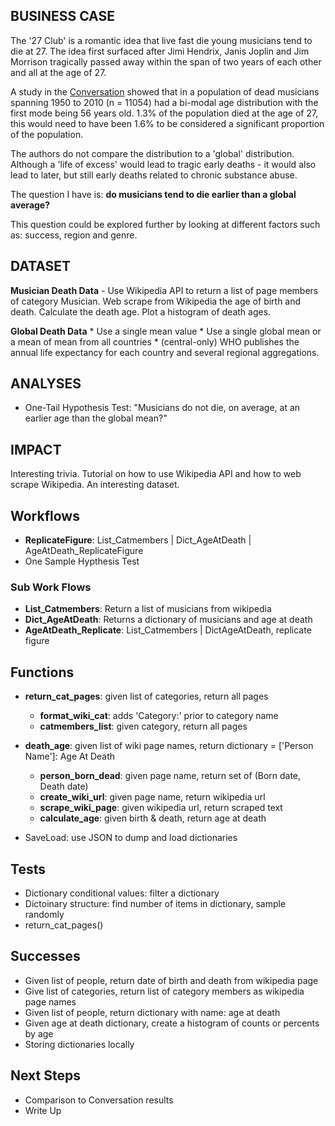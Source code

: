 ## BUSINESS CASE
The '27 Club' is a romantic idea that live fast die young musicians tend to die at 27. The idea first surfaced after Jimi Hendrix, Janis Joplin and Jim Morrison tragically passed away within the span of two years of each other and all at the age of 27.

A study in the [Conversation](http://theconversation.com/the-27-club-is-a-myth-56-is-the-bum-note-for-musicians-33586) showed that in a population of dead musicians spanning 1950 to 2010 (n = 11054) had a bi-modal age distribution with the first mode being 56 years old. 1.3% of the population died at the age of 27, this would need to have been 1.6% to be considered a significant proportion of the population.

The authors do not compare the distribution to a 'global' distribution. Although a 'life of excess' would lead to tragic early deaths - it would also lead to later, but still early deaths related to chronic substance abuse.

The question I have is: **do musicians tend to die earlier than a global average?**

This question could be explored further by looking at different factors such as: success, region and genre.

## DATASET
**Musician Death Data** - Use Wikipedia API to return a list of page members of category Musician. Web scrape from Wikipedia the age of birth and death. Calculate the death age. Plot a histogram of death ages.

**Global Death Data**
	* Use a single mean value
    * Use a single global mean or a mean of mean from all countries
        * (central-only) WHO publishes the annual life expectancy for each country and several regional aggregations.
       
       
## ANALYSES

* One-Tail Hypothesis Test: "Musicians do not die, on average, at an earlier age than the global mean?"

## IMPACT
Interesting trivia. Tutorial on how to use Wikipedia API and how to web scrape Wikipedia. An interesting dataset.

## Workflows

* **ReplicateFigure**: List_Catmembers | Dict_AgeAtDeath | AgeAtDeath_ReplicateFigure
* One Sample Hypthesis Test

### Sub Work Flows

* **List_Catmembers**: Return a list of musicians from wikipedia
* **Dict_AgeAtDeath**: Returns a dictionary of musicians and age at death
* **AgeAtDeath_Replicate**: List_Catmembers | DictAgeAtDeath, replicate figure
    
## Functions

* **return_cat_pages**: given list of categories, return all pages
    * **format_wiki_cat**: adds 'Category:' prior to category name
    * **catmembers_list**: given category, return all pages 
	
* **death_age**: given list of wiki page names, return dictionary = ['Person Name']: Age At Death
    * **person_born_dead**: given page name, return set of (Born date, Death date)
    * **create_wiki_url**: given page name, return wikipedia url
    * **scrape_wiki_page**: given wikipedia url, return scraped text
    * **calculate_age**: given birth & death, return age at death
    
* SaveLoad: use JSON to dump and load dictionaries
        
## Tests

* Dictionary conditional values: filter a dictionary
* Dictoinary structure: find number of items in dictionary, sample randomly
* return_cat_pages()

## Successes

* Given list of people, return date of birth and death from wikipedia page
* Give list of categories, return list of category members as wikipedia page names
* Given list of people, return dictionary with name: age at death
* Given age at death dictionary, create a histogram of counts or percents by age
* Storing dictionaries locally

## Next Steps

* Comparison to Conversation results
* Write Up
